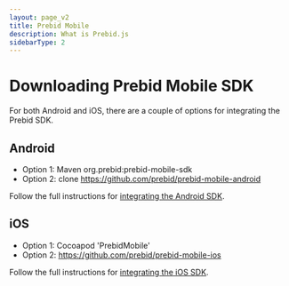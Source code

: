 ```yaml
---
layout: page_v2
title: Prebid Mobile
description: What is Prebid.js
sidebarType: 2
---
```


# Downloading Prebid Mobile SDK

For both Android and iOS, there are a couple of options for integrating the Prebid SDK.

## Android

+ Option 1: Maven org.prebid:prebid-mobile-sdk
+ Option 2: clone https://github.com/prebid/prebid-mobile-android

Follow the full instructions for [integrating the Android SDK](/prebid-mobile/pbm-api/android/code-integration-android.html).

## iOS

+ Option 1: Cocoapod 'PrebidMobile'
+ Option 2: https://github.com/prebid/prebid-mobile-ios

Follow the full instructions for [integrating the iOS SDK](/prebid-mobile/pbm-api/ios/code-integration-ios.html).
